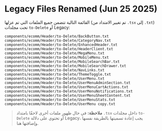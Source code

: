 # Legacy Files Renamed (Jun 25 2025)

القائمة التالية تتضمن جميع الملفات التي تم عزلها (تم تغيير الامتداد من `.tsx` إلى `.txt`) تحت مجلدات `to-Delete` أو Legacy:

```
components/ecomm/Header/to-Delete/BackButton.txt
components/ecomm/Header/to-Delete/CategoryNav.txt
components/ecomm/Header/to-Delete/EnhancedHeader.txt
components/ecomm/Header/to-Delete/HeaderClient.txt
components/ecomm/Header/to-Delete/MegaMenu.txt
components/ecomm/Header/to-Delete/MobileMenu.txt
components/ecomm/Header/to-Delete/MobileSearchBar.txt
components/ecomm/Header/to-Delete/MobileSearchDrawer.txt
components/ecomm/Header/to-Delete/NavLinks.txt
components/ecomm/Header/to-Delete/ThemeToggle.txt
components/ecomm/Header/to-Delete/UserMenu.txt
components/ecomm/Header/to-Delete/UserMenuAdminSection.txt
components/ecomm/Header/to-Delete/UserMenuCartActions.txt
components/ecomm/Header/to-Delete/UserMenuNotifications.txt
components/ecomm/Header/to-Delete/UserMenuSheetContent.txt
components/ecomm/Header/to-Delete/UserMenuStats.txt
components/ecomm/Header/to-Delete/UserMenu copy.txt
```

> **ملاحظة:** في حال ظهور ملفات أخرى لاحقًا بامتداد `.tsx` داخل مجلدات `to-Delete` أو تحتوي على دلالة Legacy، يجب إعادة تسميتها بالطريقة نفسها وإضافتها هنا. 